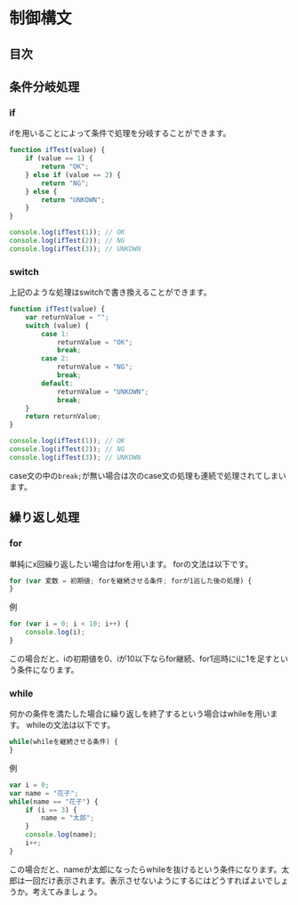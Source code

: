 # 制御構文

## 目次
<!-- toc -->

## 条件分岐処理
### if
ifを用いることによって条件で処理を分岐することができます。
```javascript
function ifTest(value) {
    if (value == 1) {
        return "OK";
    } else if (value == 2) {
        return "NG";
    } else {
        return "UNKOWN";
    }
}

console.log(ifTest(1)); // OK
console.log(ifTest(2)); // NG
console.log(ifTest(3)); // UNKOWN
```

### switch
上記のような処理はswitchで書き換えることができます。
```javascript
function ifTest(value) {
    var returnValue = "";
    switch (value) {
        case 1: 
            returnValue = "OK";
            break;
        case 2:
            returnValue = "NG";
            break;
        default:
            returnValue = "UNKOWN";
            break;
    }
    return returnValue;
}

console.log(ifTest(1)); // OK
console.log(ifTest(2)); // NG
console.log(ifTest(3)); // UNKOWN
```
case文の中の`break;`が無い場合は次のcase文の処理も連続で処理されてしまいます。

## 繰り返し処理
### for
単純にx回繰り返したい場合はforを用います。
forの文法は以下です。
```javascript
for (var 変数 = 初期値; forを継続させる条件; forが1巡した後の処理) {
}
```

例
```javascript
for (var i = 0; i < 10; i++) {
    console.log(i);
}
```
この場合だと、iの初期値を0、iが10以下ならfor継続、for1巡時にiに1を足すという条件になります。

### while
何かの条件を満たした場合に繰り返しを終了するという場合はwhileを用います。
whileの文法は以下です。
```javascript
while(whileを継続させる条件) {
}
```

例
```javascript
var i = 0;
var name = "花子";
while(name == "花子") {
    if (i == 3) {
        name = "太郎";
    }
    console.log(name);
    i++;
}
```
この場合だと、nameが太郎になったらwhileを抜けるという条件になります。太郎は一回だけ表示されます。表示させないようにするにはどうすればよいでしょうか。考えてみましょう。
